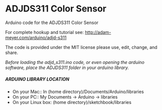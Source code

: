 # ADJDS311 Color Sensor
Arduino code for the ADJDS311 Color Sensor

For complete hookup and tutorial see: http://adam-meyer.com/arduino/adjd-s311

The code is provided under the MIT license please use, edit, change, and share. 

*Before loading the adjd_s311.ino code, or even opening the arduino software, place the ADJDS311 folder in your arduino library.*

##### ARDUINO LIBRARY LOCATION
* On your Mac:: In (home directory)/Documents/Arduino/libraries  
* On your PC:: My Documents -> Arduino -> libraries  
* On your Linux box: (home directory)/sketchbook/libraries  
